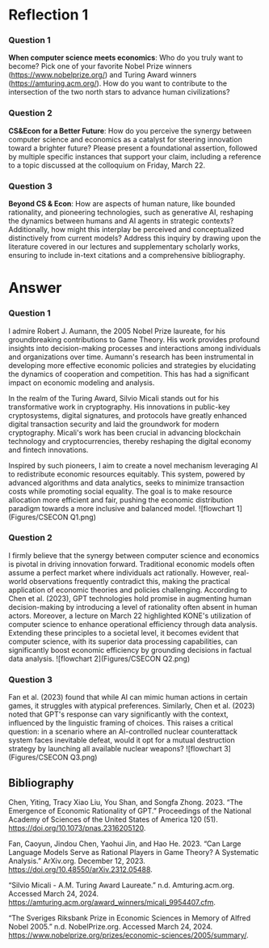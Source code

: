 # Reflection 1

### Question 1 
**When computer science meets economics**: Who do you truly want to become? Pick one of your favorite Nobel Prize winners (https://www.nobelprize.org/) and Turing Award winners (https://amturing.acm.org/). How do you want to contribute to the intersection of the two north stars to advance human civilizations? 

### Question 2
**CS&Econ for a Better Future**: How do you perceive the synergy between computer science and economics as a catalyst for steering innovation toward a brighter future? Please present a foundational assertion, followed by multiple specific instances that support your claim, including a reference to a topic discussed at the colloquium on Friday, March 22.

### Question 3
**Beyond CS & Econ**: How are aspects of human nature, like bounded rationality, and pioneering technologies, such as generative AI, reshaping the dynamics between humans and AI agents in strategic contexts? Additionally, how might this interplay be perceived and conceptualized distinctively from current models? Address this inquiry by drawing upon the literature covered in our lectures and supplementary scholarly works, ensuring to include in-text citations and a comprehensive bibliography.

# Answer 

### Question 1
I admire Robert J. Aumann, the 2005 Nobel Prize laureate, for his groundbreaking contributions to Game Theory. His work provides profound insights into decision-making processes and interactions among individuals and organizations over time. Aumann's research has been instrumental in developing more effective economic policies and strategies by elucidating the dynamics of cooperation and competition. This has had a significant impact on economic modeling and analysis.

In the realm of the Turing Award, Silvio Micali stands out for his transformative work in cryptography. His innovations in public-key cryptosystems, digital signatures, and protocols have greatly enhanced digital transaction security and laid the groundwork for modern cryptography. Micali's work has been crucial in advancing blockchain technology and cryptocurrencies, thereby reshaping the digital economy and fintech innovations.

Inspired by such pioneers, I aim to create a novel mechanism leveraging AI to redistribute economic resources equitably. This system, powered by advanced algorithms and data analytics, seeks to minimize transaction costs while promoting social equality. The goal is to make resource allocation more efficient and fair, pushing the economic distribution paradigm towards a more inclusive and balanced model.
![flowchart 1](Figures/CSECON Q1.png)

### Question 2
I firmly believe that the synergy between computer science and economics is pivotal in driving innovation forward. Traditional economic models often assume a perfect market where individuals act rationally. However, real-world observations frequently contradict this, making the practical application of economic theories and policies challenging. According to Chen et al. (2023), GPT technologies hold promise in augmenting human decision-making by introducing a level of rationality often absent in human actors. Moreover, a lecture on March 22 highlighted KONE's utilization of computer science to enhance operational efficiency through data analysis. Extending these principles to a societal level, it becomes evident that computer science, with its superior data processing capabilities, can significantly boost economic efficiency by grounding decisions in factual data analysis.
![flowchart 2](Figures/CSECON Q2.png)

### Question 3
Fan et al. (2023) found that while AI can mimic human actions in certain games, it struggles with atypical preferences. Similarly, Chen et al. (2023) noted that GPT's response can vary significantly with the context, influenced by the linguistic framing of choices. This raises a critical question: in a scenario where an AI-controlled nuclear counterattack system faces inevitable defeat, would it opt for a mutual destruction strategy by launching all available nuclear weapons?
![flowchart 3](Figures/CSECON Q3.png)

## Bibliography
Chen, Yiting, Tracy Xiao Liu, You Shan, and Songfa Zhong. 2023. “The Emergence of Economic Rationality of GPT.” Proceedings of the National Academy of Sciences of the United States of America 120 (51). https://doi.org/10.1073/pnas.2316205120.

Fan, Caoyun, Jindou Chen, Yaohui Jin, and Hao He. 2023. “Can Large Language Models Serve as Rational Players in Game Theory? A Systematic Analysis.” ArXiv.org. December 12, 2023. https://doi.org/10.48550/arXiv.2312.05488.

“Silvio Micali - A.M. Turing Award Laureate.” n.d. Amturing.acm.org. Accessed March 24, 2024. https://amturing.acm.org/award_winners/micali_9954407.cfm.

“The Sveriges Riksbank Prize in Economic Sciences in Memory of Alfred Nobel 2005.” n.d. NobelPrize.org. Accessed March 24, 2024. https://www.nobelprize.org/prizes/economic-sciences/2005/summary/.
